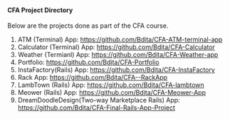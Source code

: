 #### CFA Project Directory

Below are the projects done as part of the CFA course.
1) ATM (Terminal) App: https://github.com/Bdita/CFA-ATM-terminal-app
2) Calculator (Terminal) App: https://github.com/Bdita/CFA-Calculator
3) Weather (Termianl) App:  https://github.com/Bdita/CFA-Weather-app
4) Portfolio: https://github.com/Bdita/CFA-Portfolio
5) InstaFactory(Rails) App: https://github.com/Bdita/CFA-InstaFactory
6) Rack App: https://github.com/Bdita/CFA--RackApp
7) LambTown (Rails) App: https://github.com/Bdita/CFA-lambtown
8) Meower (Rails) App: https://github.com/Bdita/CFA-Meower-App
9) DreamDoodleDesign(Two-way Marketplace Rails) App: https://github.com/Bdita/CFA-Final-Rails-App-Project
